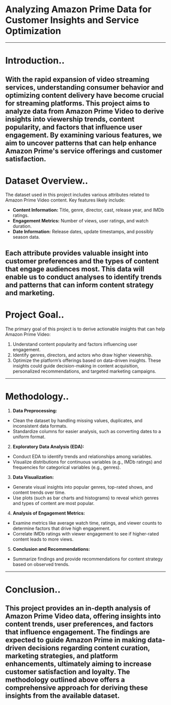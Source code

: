 # Analyzing Amazon Prime Data for Customer Insights and Service Optimization
---
# Introduction..
 With the rapid expansion of video streaming services, understanding consumer behavior and optimizing content delivery have become crucial for streaming platforms. This project aims to analyze data from Amazon Prime Video to derive   insights into viewership trends, content popularity, and factors that influence user engagement. By examining various features, we aim to uncover patterns that can help enhance Amazon Prime's service offerings and customer satisfaction.
---

# Dataset Overview..
The dataset used in this project includes various attributes related to Amazon Prime Video content. Key features likely include:

 - **Content Information:** Title, genre, director, cast, release year, and IMDb ratings.
 - **Engagement Metrics:** Number of views, user ratings, and watch duration.
 - **Date Information:** Release dates, update timestamps, and possibly season data.

Each attribute provides valuable insight into customer preferences and the types of content that engage audiences most. This data will enable us to conduct analyses to identify trends and patterns that can inform content strategy and marketing.
---
# Project Goal..
The primary goal of this project is to derive actionable insights that can help Amazon Prime Video:

1. Understand content popularity and factors influencing user engagement.
2. Identify genres, directors, and actors who draw higher viewership.
3. Optimize the platform’s offerings based on data-driven insights.
These insights could guide decision-making in content acquisition, personalized recommendations, and targeted marketing campaigns.
---

# Methodology..
1. **Data Preprocessing:**
 - Clean the dataset by handling missing values, duplicates, and inconsistent data formats.
 - Standardize columns for easier analysis, such as converting dates to a uniform format.
   
2. **Exploratory Data Analysis (EDA):**
 - Conduct EDA to identify trends and relationships among variables.
 - Visualize distributions for continuous variables (e.g., IMDb ratings) and frequencies for categorical variables (e.g., genres).

3. **Data Visualization:**
 - Generate visual insights into popular genres, top-rated shows, and content trends over time.
 - Use plots (such as bar charts and histograms) to reveal which genres and types of content are most popular.
4. **Analysis of Engagement Metrics:**
 - Examine metrics like average watch time, ratings, and viewer counts to determine factors that drive high engagement.
 - Correlate IMDb ratings with viewer engagement to see if higher-rated content leads to more views.
5. **Conclusion and Recommendations:**
 - Summarize findings and provide recommendations for content strategy based on observed trends.
---

# Conclusion..
This project provides an in-depth analysis of Amazon Prime Video data, offering insights into content trends, user preferences, and factors that influence engagement. The findings are expected to guide Amazon Prime in making data-driven decisions regarding content curation, marketing strategies, and platform enhancements, ultimately aiming to increase customer satisfaction and loyalty. The methodology outlined above offers a comprehensive approach for deriving these insights from the available dataset.
---
